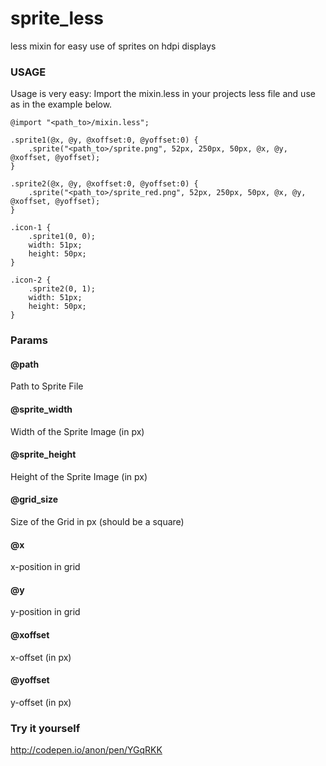 # sprite_less
less mixin for easy use of sprites on hdpi displays

### USAGE

Usage is very easy:
Import the mixin.less in your projects less file and use as in the example below. 

```less
@import "<path_to>/mixin.less";

.sprite1(@x, @y, @xoffset:0, @yoffset:0) {
    .sprite("<path_to>/sprite.png", 52px, 250px, 50px, @x, @y, @xoffset, @yoffset);
}

.sprite2(@x, @y, @xoffset:0, @yoffset:0) {
    .sprite("<path_to>/sprite_red.png", 52px, 250px, 50px, @x, @y, @xoffset, @yoffset);
}

.icon-1 {
    .sprite1(0, 0);
    width: 51px;
    height: 50px;
}

.icon-2 {
    .sprite2(0, 1);
    width: 51px;
    height: 50px;
}
```


### Params

#### @path
Path to Sprite File

#### @sprite_width
Width of the Sprite Image (in px)

#### @sprite_height
Height of the Sprite Image (in px)

#### @grid_size
Size of the Grid in px (should be a square)

#### @x
x-position in grid

#### @y
y-position in grid

#### @xoffset
x-offset (in px)

#### @yoffset
y-offset (in px)


### Try it yourself
http://codepen.io/anon/pen/YGqRKK
